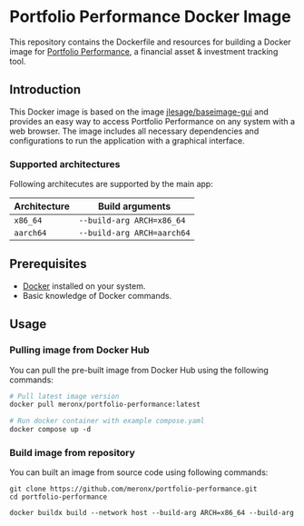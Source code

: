 # Portfolio Performance Docker Image

This repository contains the Dockerfile and resources for building a Docker image for [Portfolio Performance](https://www.portfolio-performance.info/), a financial asset & investment tracking tool.

## Introduction

This Docker image is based on the image [jlesage/baseimage-gui](https://github.com/jlesage/docker-baseimage-gui) and provides an easy way to access Portfolio Performance on any system with a web browser. The image includes all necessary dependencies and configurations to run the application with a graphical interface.

### Supported architectures

Following architecutes are supported by the main app:

| Architecture| Build arguments              |
|-------------|------------------------------|
| `x86_64`    | `--build-arg ARCH=x86_64`    |
| `aarch64`   | `--build-arg ARCH=aarch64`   |

## Prerequisites

- [Docker](https://www.docker.com/get-started) installed on your system.
- Basic knowledge of Docker commands.

## Usage

### Pulling image from Docker Hub

You can pull the pre-built image from Docker Hub using the following commands:

```Dockerfile
# Pull latest image version
docker pull meronx/portfolio-performance:latest

# Run docker container with example compose.yaml
docker compose up -d
```

### Build image from repository

You can built an image from source code using following commands:

```ssh
git clone https://github.com/meronx/portfolio-performance.git
cd portfolio-performance
```

```Dockerfile
docker buildx build --network host --build-arg ARCH=x86_64 --build-arg APP_VERSION=0.69.0 -t portfolio-performance:0.69.0 .
```